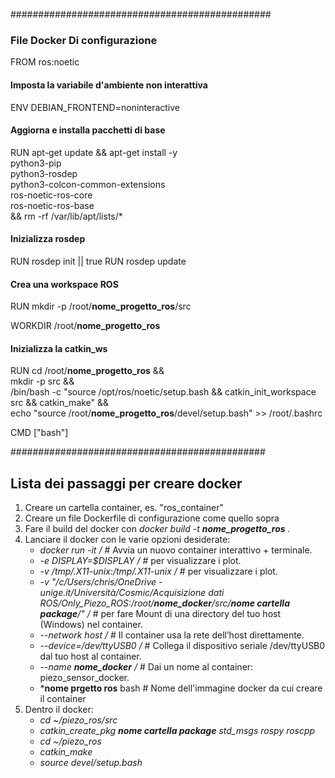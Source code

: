 ###############################################
### File Docker Di configurazione

FROM ros:noetic

#### Imposta la variabile d'ambiente non interattiva
ENV DEBIAN_FRONTEND=noninteractive

#### Aggiorna e installa pacchetti di base
RUN apt-get update && apt-get install -y \
    python3-pip \
    python3-rosdep \
    python3-colcon-common-extensions \
    ros-noetic-ros-core \
    ros-noetic-ros-base \
    && rm -rf /var/lib/apt/lists/*

#### Inizializza rosdep
RUN rosdep init || true
RUN rosdep update

#### Crea una workspace ROS
RUN mkdir -p /root/**nome_progetto_ros**/src

WORKDIR /root/**nome_progetto_ros**

#### Inizializza la catkin_ws
RUN cd /root/**nome_progetto_ros** && \
    mkdir -p src && \
    /bin/bash -c "source /opt/ros/noetic/setup.bash && catkin_init_workspace src && catkin_make" && \
    echo "source /root/**nome_progetto_ros**/devel/setup.bash" >> /root/.bashrc


CMD ["bash"]

##############################################

## Lista dei passaggi per creare docker
1. Creare un cartella container, es. "ros_container"
2. Creare un file Dockerfile di configurazione come quello sopra
3. Fare il build del docker con *docker build -t **nome_progetto_ros** .*
4. Lanciare il docker con le varie opzioni desiderate:
   * *docker run -it  /* # Avvia un nuovo container interattivo + terminale.
   * *-e DISPLAY=$DISPLAY /*  # per visualizzare i plot.
   * *-v /tmp/.X11-unix:/tmp/.X11-unix /* # per visualizzare i plot.
   * *-v "/c/Users/chris/OneDrive - unige.it/Università/Cosmic/Acquisizione dati ROS/Only_Piezo_ROS:/root/**nome_docker**/src/**nome cartella package**/" /*   # per fare Mount di una directory del tuo host (Windows) nel container.
   * *--network host /*  # Il container usa la rete dell’host direttamente.
   * *--device=/dev/ttyUSB0 /*  # Collega il dispositivo seriale /dev/ttyUSB0 dal tuo host al container.
   * *--name **nome_docker** /*  # Dai un nome al container: piezo_sensor_docker.
   * ***nome prgetto ros** bash  # Nome dell'immagine docker da cui creare il container
5. Dentro il docker:
   * *cd ~/piezo_ros/src*
   * *catkin_create_pkg **nome cartella package** std_msgs rospy roscpp*
   * *cd ~/piezo_ros*
   * *catkin_make*
   * *source devel/setup.bash*




